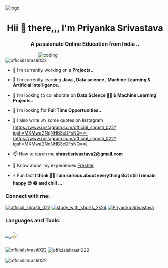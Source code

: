 ![logo](https://images.app.goo.gl/FYi5TpFBC5rfxg3t5)
<h1 align="center">Hii 👋 there,,, I'm Priyanka Srivastava</h1>
<h3 align="center">A passionate Online Education from India ..</h3>

<img align = "right" alt= "coding" width="400" src="https://tenor.com/view/coding-girl-gif-2332171326726785246">

<p align="left"> <img src="https://komarev.com/ghpvc/?username=officialshrasti022&label=Profile%20views&color=0e75b6&style=flat" alt="officialshrasti022" /> </p>

- 🔭 I’m currently working on a **Projects..**

- 🌱 I’m currently learning **Java , Data science , Machine Learning & Artificial Intelligence..**

- 👯 I’m looking to collaborate on **Data Science 🔭🧪 & Machine Learning Projects..**

- 🤝 I’m looking for **Full Time Opportunities..**

- 📝 I also write ✍️ some quotes on Instagram [https://www.instagram.com/official_shrasti_022?igsh=MXMwa2NqNHB3cDFsNQ==](https://www.instagram.com/official_shrasti_022?igsh=MXMwa2NqNHB3cDFsNQ==)

- 📫 How to reach me **shrastisrivastava2@gmail.com**

- 📄 Know about my experiences [Fresher](Fresher)

- ⚡ Fun fact **I think 💬🤔 I am serious about everything But still I remain happy 😊 😁 and chill ...**

<h3 align="left">Connect with me:</h3>
<p align="left">
<a href="https://instagram.com/official_shrasti_022" target="blank"><img align="center" src="https://raw.githubusercontent.com/rahuldkjain/github-profile-readme-generator/master/src/images/icons/Social/instagram.svg" alt="official_shrasti_022" height="30" width="40" /></a>
<a href="https://www.youtube.com/c/study_with_shorts_2k24" target="blank"><img align="center" src="https://raw.githubusercontent.com/rahuldkjain/github-profile-readme-generator/master/src/images/icons/Social/youtube.svg" alt="study_with_shorts_2k24" height="30" width="40" /></a>
<a href="https://www.linkedin.com/in/priyanka-srivastava-01834a327?utm_source=share&utm_campaign=share_via&utm_content=profile&utm_medium=android_app" target="blank"><img align="center" src="https://raw.githubusercontent.com/rahuldkjain/github-profile-readme-generator/master/src/images/icons/Social/linkedin.svg"
alt="Priyanka Srivastava" height="30" width="40" /></a>  
</p>

<h3 align="left">Languages and Tools:</h3>
<p align="left"> <a href="https://www.mysql.com/" target="_blank" rel="noreferrer"> <img src="https://raw.githubusercontent.com/devicons/devicon/master/icons/mysql/mysql-original-wordmark.svg" alt="mysql" width="40" height="40"/> </a> </p>

<p><img align="left" src="https://github-readme-stats.vercel.app/api/top-langs?username=officialshrasti022&show_icons=true&locale=en&layout=compact" alt="officialshrasti022" /></p>

<p>&nbsp;<img align="center" src="https://github-readme-stats.vercel.app/api?username=officialshrasti022&show_icons=true&locale=en" alt="officialshrasti022" /></p>

<p><img align="center" src="https://github-readme-streak-stats.herokuapp.com/?user=officialshrasti022&" alt="officialshrasti022" /></p>
